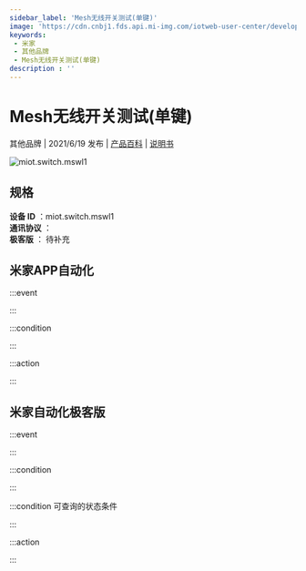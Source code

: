 ```yaml
---
sidebar_label: 'Mesh无线开关测试(单键)'
image: 'https://cdn.cnbj1.fds.api.mi-img.com/iotweb-user-center/developer_1679048028548i0XpjkzX.png?GalaxyAccessKeyId=AKVGLQWBOVIRQ3XLEW&Expires=9223372036854775807&Signature=l8NRbvbWRIhs0IgwH0NtDFJrLaw='
keywords: 
 - 米家
 - 其他品牌
 - Mesh无线开关测试(单键)
description : ''
---
```

# Mesh无线开关测试(单键)

其他品牌 | 2021/6/19 发布 | [产品百科](https://home.mi.com/webapp/content/baike/product/index.html?model=miot.switch.mswl1/) | [说明书](https://home.mi.com/views/introduction.html?model=miot.switch.mswl1&region=cn)

![miot.switch.mswl1](https://cdn.cnbj1.fds.api.mi-img.com/iotweb-user-center/developer_1679048028548i0XpjkzX.png?GalaxyAccessKeyId=AKVGLQWBOVIRQ3XLEW&Expires=9223372036854775807&Signature=l8NRbvbWRIhs0IgwH0NtDFJrLaw=)

## 规格  
> 
**设备 ID** ：miot.switch.mswl1  
**通讯协议** ：  
**极客版**  ： 待补充 


## 米家APP自动化  

:::event  

:::

:::condition  

:::

:::action   

:::

## 米家自动化极客版  

:::event  

:::

:::condition  

:::

:::condition 可查询的状态条件  

:::

:::action  

:::

        
